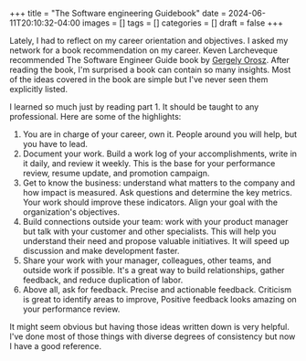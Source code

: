 +++
title = "The Software engineering Guidebook"
date = 2024-06-11T20:10:32-04:00
images = []
tags = []
categories = []
draft = false
+++

Lately, I had to reflect on my career orientation and objectives. I asked my network for a book recommendation on my career. Keven Larcheveque recommended The Software Engineer Guide book by [Gergely Orosz](https://blog.pragmaticengineer.com/author/gergely/). After reading the book, I'm surprised a book can contain so many insights. Most of the ideas covered in the book are simple but I've never seen them explicitly listed. 

I learned so much just by reading part 1. It should be taught to any professional. Here are some of the highlights:

1. You are in charge of your career, own it. People around you will help, but you have to lead.
2. Document your work.  Build a work log of your accomplishments, write in it daily, and review it weekly. This is the base for your performance review, resume update, and promotion campaign.
3. Get to know the business: understand what matters to the company and how impact is measured. Ask questions and determine the key metrics. Your work should improve these indicators. Align your goal with the organization's objectives.
4. Build connections outside your team: work with your product manager but talk with your customer and other specialists. This will help you understand their need and propose valuable initiatives. It will speed up discussion and make development faster. 
5.  Share your work with your manager, colleagues, other teams, and outside work if possible. It's a great way to build relationships, gather feedback, and reduce duplication of labor.
6. Above all, ask for feedback. Precise and actionable feedback. Criticism is great to identify areas to improve, Positive feedback looks amazing on your performance review. 

It might seem obvious but having those ideas written down is very helpful. I've done most of those things with diverse degrees of consistency but now I have a good reference.

